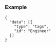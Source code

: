 ### Example

<pre class="all"><code class="json">{
  "data": [{
    "type": "tags",
    "id": "Engineer"
  }]
}</code></pre>